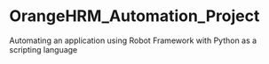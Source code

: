 # OrangeHRM_Automation_Project
 Automating an application using Robot Framework with Python as a scripting language

